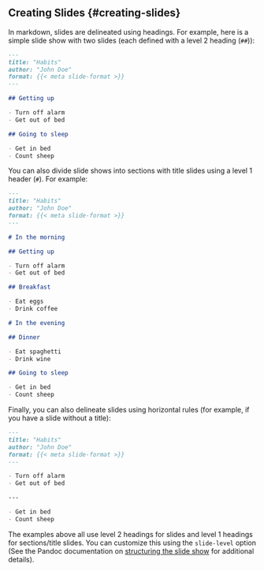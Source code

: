 ## Creating Slides {#creating-slides}

In markdown, slides are delineated using headings. For example, here is a simple slide show with two slides (each defined with a level 2 heading (`##`)):

``` markdown
---
title: "Habits"
author: "John Doe"
format: {{< meta slide-format >}}
---

## Getting up

- Turn off alarm
- Get out of bed

## Going to sleep

- Get in bed
- Count sheep
```

You can also divide slide shows into sections with title slides using a level 1 header (`#`). For example:


``` markdown
---
title: "Habits"
author: "John Doe"
format: {{< meta slide-format >}}
---

# In the morning

## Getting up

- Turn off alarm
- Get out of bed

## Breakfast

- Eat eggs
- Drink coffee

# In the evening

## Dinner

- Eat spaghetti
- Drink wine

## Going to sleep

- Get in bed
- Count sheep
```

Finally, you can also delineate slides using horizontal rules (for example, if you have a slide without a title):

``` markdown
---
title: "Habits"
author: "John Doe"
format: {{< meta slide-format >}}
---

- Turn off alarm
- Get out of bed

---

- Get in bed
- Count sheep

```

The examples above all use level 2 headings for slides and level 1 headings for sections/title slides. You can customize this using the `slide-level` option (See the Pandoc documentation on [structuring the slide show](https://pandoc.org/MANUAL.html#structuring-the-slide-show) for additional details).
